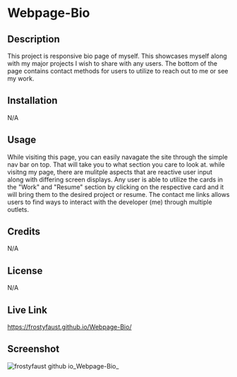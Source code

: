 # Webpage-Bio

## Description

This project is responsive bio page of myself. This showcases myself along with my major projects I wish to share with any users. The bottom of the page contains contact methods for users to utilize to reach out to me or see my work.

## Installation

N/A

## Usage

While visiting this page, you can easily navagate the site through the simple nav bar on top. That will take you to what section you care to look at. while visitng my page, there are mulitple aspects that are reactive user input along with differing screen displays. Any user is able to utilize the cards in the "Work" and "Resume" section by clicking on the respective card and it will bring them to the desired project or resume. The contact me links allows users to find ways to interact with the developer (me) through multiple outlets.

## Credits

N/A

## License

N/A

## Live Link

https://frostyfaust.github.io/Webpage-Bio/

## Screenshot

![frostyfaust github io_Webpage-Bio_](https://user-images.githubusercontent.com/55112932/225803295-6987f244-0a8d-47d6-94ac-4a48da52da75.png)

